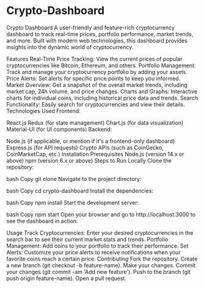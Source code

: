 # Crypto-Dashboard
Crypto Dashboard
A user-friendly and feature-rich cryptocurrency dashboard to track real-time prices, portfolio performance, market trends, and more. Built with modern web technologies, this dashboard provides insights into the dynamic world of cryptocurrency.

Features
Real-Time Price Tracking: View the current prices of popular cryptocurrencies like Bitcoin, Ethereum, and others.
Portfolio Management: Track and manage your cryptocurrency portfolio by adding your assets.
Price Alerts: Set alerts for specific price points to keep you informed.
Market Overview: Get a snapshot of the overall market trends, including market cap, 24h volume, and price changes.
Charts and Graphs: Interactive charts for individual coins, including historical price data and trends.
Search Functionality: Easily search for cryptocurrencies and view their details.
Technologies Used
Frontend:

React.js
Redux (for state management)
Chart.js (for data visualization)
Material-UI (for UI components)
Backend:

Node.js (if applicable, or mention if it's a frontend-only dashboard)
Express.js (for API requests)
Crypto APIs (such as CoinGecko, CoinMarketCap, etc.)
Installation
Prerequisites
Node.js (version 14.x or above)
npm (version 6.x or above)
Steps to Run Locally
Clone the repository:

bash
Copy
git clone 
Navigate to the project directory:

bash
Copy
cd crypto-dashboard
Install the dependencies:

bash
Copy
npm install
Start the development server:

bash
Copy
npm start
Open your browser and go to http://localhost:3000 to see the dashboard in action.

Usage
Track Cryptocurrencies: Enter your desired cryptocurrencies in the search bar to see their current market stats and trends.
Portfolio Management: Add coins to your portfolio to track their performance.
Set Alerts: Customize your price alerts to receive notifications when your favorite coins reach a certain price.
Contributing
Fork the repository.
Create a new branch (git checkout -b feature-name).
Make your changes.
Commit your changes (git commit -am 'Add new feature').
Push to the branch (git push origin feature-name).
Open a pull request.

